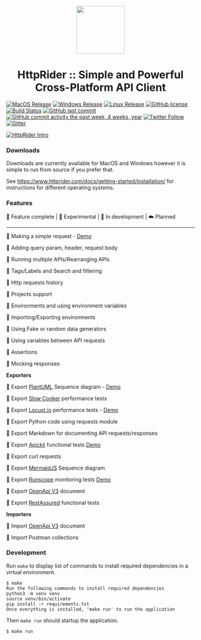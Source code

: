 <p align="center">
  <img src="https://github.com/namuan/http-rider/raw/master/resources/images/httprider-readme.png" width="128px"/>
</p>
<h1 align="center">HttpRider :: Simple and Powerful Cross-Platform API Client</h1>  
  
[![MacOS Release](https://img.shields.io/github/v/release/namuan/http-rider-osx?label=macos)](https://github.com/namuan/http-rider-osx/releases) [![Windows Release](https://img.shields.io/github/v/release/namuan/http-rider-win?label=windows)](https://github.com/namuan/http-rider-win/releases) [![Linux Release](https://img.shields.io/github/v/release/namuan/http-rider?label=Linux)](https://github.com/namuan/http-rider/releases) [![GitHub license](https://img.shields.io/github/license/namuan/http-rider.svg)](https://github.com/namuan/namuan/blob/master/LICENSE) [![Build Status](https://travis-ci.com/namuan/http-rider.svg?branch=master)](https://travis-ci.org/namuan/http-rider) [![GitHub last commit](https://img.shields.io/github/last-commit/namuan/http-rider)](https://github.com/namuan/http-rider/commits/master) [![GitHub commit activity the past week, 4 weeks, year](https://img.shields.io/github/commit-activity/y/namuan/http-rider)](https://github.com/namuan/http-rider/commits/master) [![Twitter Follow](https://img.shields.io/twitter/follow/deskriders_twt.svg?style=social&label=Follow)](https://twitter.com/deskriders_twt) [![Gitter](https://badges.gitter.im/http-rider/community.svg)](https://gitter.im/http-rider/community?utm_source=badge&utm_medium=badge&utm_campaign=pr-badge)
   
[![HttpRider Intro](https://img.youtube.com/vi/fw8jMjQpfy8/0.jpg)](https://www.youtube.com/watch?v=fw8jMjQpfy8)
 
### Downloads

Downloads are currently available for MacOS and Windows however it is simple to run from source if you prefer that.

See https://www.httprider.com/docs/getting-started/installation/ for instructions for different operating systems.
 
### Features  
  
🚀 Feature complete | 🙈 Experimental | 📝 In development | ☁️️ Planned  
  
---  
  
🚀 Making a simple request - [Demo](https://www.youtube.com/watch?v=fw8jMjQpfy8)  
  
🚀 Adding query param, header, request body    
  
🚀 Running multiple APIs/Rearranging APIs  
  
🚀 Tags/Labels and Search and filtering  
  
🚀 Http requests history   
  
🚀 Projects support  
  
🚀 Environments and using environment variables  
  
🚀 Importing/Exporting environments  
  
🚀 Using Fake or random data generators  
  
🚀 Using variables between API requests  
   
🚀 Assertions  
  
🚀 Mocking responses  
  
**Exporters**
  
🚀 Export [PlantUML](https://twitter.com/plantuml) Sequence diagram - [Demo](https://www.youtube.com/watch?v=4Asr_4iOxUM)
  
🚀 Export [Slow Cooker](https://github.com/buoyantio/slow_cooker) performance tests  
  
🚀 Export [Locust.io](https://locust.io) performance tests - [Demo](https://www.youtube.com/watch?v=7zqcYmZIdVs)
  
🚀 Export Python code using requests module  
  
🚀 Export Markdown for documenting API requests/responses  
  
🚀 Export [Apickli](https://github.com/apickli/apickli) functional tests [Demo](https://deskriders.dev/generating-bdd-tests-with-httprider/)
  
🚀 Export curl requests  
  
🚀 Export [MermaidJS](https://mermaidjs.github.io/) Sequence diagram  
  
🚀 Export [Runscope](https://www.runscope.com) monitoring tests [Demo](https://deskriders.dev/generating-runscope-monitoring-tests/)

🚀 Export [OpenApi V3](https://github.com/OAI/OpenAPI-Specification/blob/master/versions/3.0.0.md) document

🚀 Export [RestAssured](http://rest-assured.io) functional tests
  
**Importers**
  
🚀 Import [OpenApi V3](https://github.com/OAI/OpenAPI-Specification/blob/master/versions/3.0.0.md) document  
  
🚀 Import Postman collections
  
### Development  
  
Run `make` to display list of commands to install required dependencies in a virtual environment.  
  
```  
$ make  
Run the following commands to install required dependencies  
python3 -m venv venv  
source venv/bin/activate  
pip install -r requirements.txt  
Once everything is installed, 'make run' to run the application  
```  
  
Then `make run` should startup the application.  
  
```  
$ make run  
```
